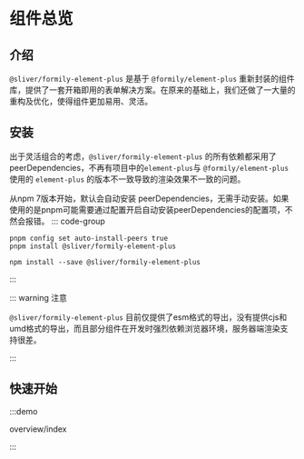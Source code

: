 # 组件总览

## 介绍

`@sliver/formily-element-plus` 是基于 `@formily/element-plus` 重新封装的组件库，提供了一套开箱即用的表单解决方案。在原来的基础上，我们还做了一大量的重构及优化，使得组件更加易用、灵活。

## 安装

出于灵活组合的考虑，`@sliver/formily-element-plus` 的所有依赖都采用了peerDependencies，不再有项目中的`element-plus`与 `@formily/element-plus` 使用的 `element-plus` 的版本不一致导致的渲染效果不一致的问题。

从npm 7版本开始，默认会自动安装 peerDependencies，无需手动安装。如果使用的是pnpm可能需要通过配置开启自动安装peerDependencies的配置项，不然会报错。
::: code-group

```shell [pnpm]
pnpm config set auto-install-peers true
pnpm install @sliver/formily-element-plus
```

```shell [npm]
npm install --save @sliver/formily-element-plus
```

:::

::: warning 注意

`@sliver/formily-element-plus` 目前仅提供了esm格式的导出，没有提供cjs和umd格式的导出，而且部分组件在开发时强烈依赖浏览器环境，服务器端渲染支持很差。

:::

## 快速开始

:::demo

overview/index

:::
